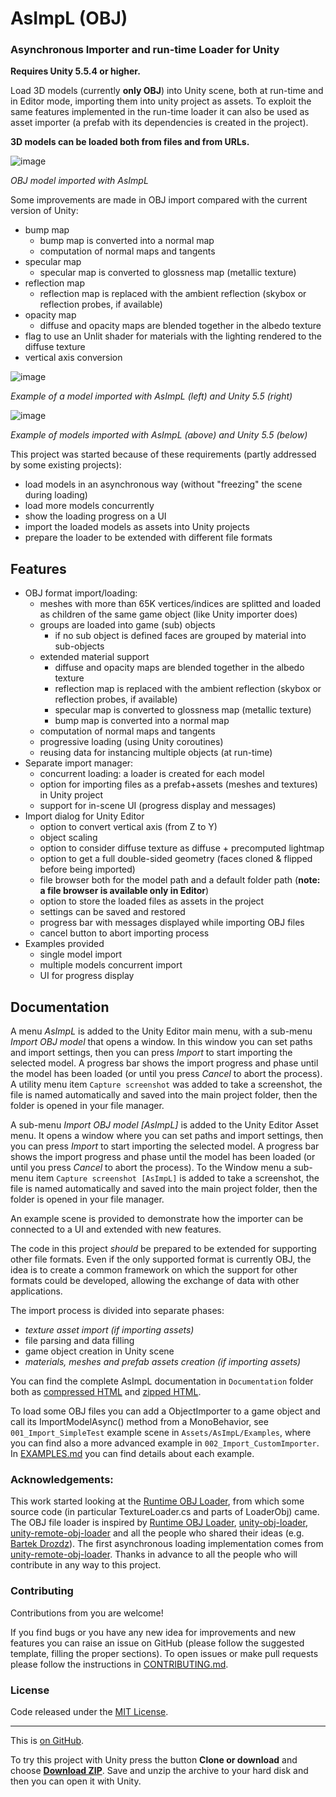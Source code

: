 # AsImpL (OBJ)
### Asynchronous Importer and run-time Loader for Unity
**Requires Unity 5.5.4 or higher.**

Load 3D models (currently **only OBJ**) into Unity scene,
both at run-time and in Editor mode, importing them into unity project
as assets.
To exploit the same features implemented in the run-time loader it can
also be used as asset importer (a prefab with its dependencies is
created in the project).

**3D models can be loaded both from files and from URLs.**

 ![image](https://raw.githubusercontent.com/gpvigano/AsImpL/master/images/test_AsImpL.jpg)

*OBJ model imported with AsImpL*

Some improvements are made in OBJ import compared with the current version of Unity:
* bump map
  * bump map is converted into a normal map
  * computation of normal maps and tangents
* specular map
  * specular map is converted to glossness map (metallic texture)
* reflection map
  * reflection map is replaced with the ambient reflection
    (skybox or reflection probes, if available)
* opacity map
  * diffuse and opacity maps are blended together in the albedo texture
* flag to use an Unlit shader for materials with the lighting rendered to the diffuse texture
* vertical axis conversion

 ![image](https://raw.githubusercontent.com/gpvigano/AsImpL/master/images/unity_vs_AsImpL_Zup.png)
 
*Example of a model imported with AsImpL (left) and Unity 5.5 (right)*

 ![image](https://raw.githubusercontent.com/gpvigano/AsImpL/master/images/AsImpLvsUnity.png)
 
 *Example of models imported with AsImpL (above) and Unity 5.5 (below)*

This project was started because of these requirements (partly addressed by some existing projects):
* load models in an asynchronous way (without "freezing" the scene during loading)
* load more models concurrently
* show the loading progress on a UI
* import the loaded models as assets into Unity projects
* prepare the loader to be extended with different file formats

## Features
* OBJ format import/loading:
  * meshes with more than 65K vertices/indices are splitted and loaded
    as children of the same game object (like Unity importer does)
  * groups are loaded into game (sub) objects
    * if no sub object is defined faces are grouped by material
      into sub-objects
  * extended material support
    * diffuse and opacity maps are blended together in the albedo texture
    * reflection map is replaced with the ambient reflection
      (skybox or reflection probes, if available)
    * specular map is converted to glossness map (metallic texture)
    * bump map is converted into a normal map
  * computation of normal maps and tangents
  * progressive loading (using Unity coroutines)
  * reusing data for instancing multiple objects (at run-time)
* Separate import manager:
  * concurrent loading: a loader is created for each model
  * option for importing files as a prefab+assets (meshes and textures)
    in Unity project
  * support for in-scene UI (progress display and messages)
* Import dialog for Unity Editor
  * option to convert vertical axis (from Z to Y)
  * object scaling
  * option to consider diffuse texture as diffuse + precomputed lightmap
  * option to get a full double-sided geometry (faces cloned & flipped before being imported)
  * file browser both for the model path and a default folder path
  (**note: a file browser is available only in Editor**)
  * option to store the loaded files as assets in the project
  * settings can be saved and restored
  * progress bar with messages displayed while importing OBJ files
  * cancel button to abort importing process
* Examples provided
  * single model import
  * multiple models concurrent import
  * UI for progress display

## Documentation
A menu *AsImpL* is added to the Unity Editor main menu, with a sub-menu
*Import OBJ model* that opens a window. In this window you can set paths
and import settings, then you can press *Import* to start importing the
selected model. A progress bar shows the import progress and phase until
the model has been loaded (or until you press *Cancel* to abort the
process). A utility menu item `Capture screenshot` was added to take
a screenshot, the file is named automatically and saved into the main
project folder, then the folder is opened in your file manager.

A sub-menu *Import OBJ model [AsImpL]* is added to the Unity Editor Asset menu.
It opens a window where you can set paths and import settings, then you can press *Import* to start importing the
selected model. A progress bar shows the import progress and phase until
the model has been loaded (or until you press *Cancel* to abort the
process). To the Window menu a sub-menu item `Capture screenshot [AsImpL]` is added to take
a screenshot, the file is named automatically and saved into the main
project folder, then the folder is opened in your file manager.

An example scene is provided to demonstrate how the importer can be
connected to a UI and extended with new features.

The code in this project *should* be prepared to be extended for supporting other file formats.
Even if the only supported format is currently OBJ, the idea is to create a common framework on which the support for other formats could be developed, allowing the exchange of data with other applications.

The import process is divided into separate phases:
* *texture asset import (if importing assets)*
* file parsing and data filling
* game object creation in Unity scene
* *materials, meshes and prefab assets creation (if importing assets)*

You can find the complete AsImpL documentation in `Documentation` folder
both as [compressed HTML] and [zipped HTML].

To load some OBJ files you can add a ObjectImporter to a game object and
call its ImportModelAsync() method from a MonoBehavior,
see `001_Import_SimpleTest` example scene in `Assets/AsImpL/Examples`, where
you can find also a more advanced example in `002_Import_CustomImporter`.
In [EXAMPLES.md](https://github.com/gpvigano/AsImpL/blob/master/EXAMPLES.md) you can find details about each example.

### Acknowledgements:

This work started looking at the [Runtime OBJ Loader],
from which some source code (in particular TextureLoader.cs and parts of LoaderObj) came.
The OBJ file loader is inspired by [Runtime OBJ Loader], [unity-obj-loader], [unity-remote-obj-loader] and all the people who shared their ideas (e.g. [Bartek Drozdz]).
The first asynchronous loading implementation comes from [unity-remote-obj-loader].
Thanks in advance to all the people who will contribute in any way to this project.


### Contributing

Contributions from you are welcome!

If you find bugs or you have any new idea for improvements and new features you can raise an issue on GitHub (please follow the suggested template, filling the proper sections). To open issues or make pull requests please follow the instructions in [CONTRIBUTING.md](https://github.com/gpvigano/AsImpL/blob/master/CONTRIBUTING.md).

### License

Code released under the [MIT License](https://github.com/gpvigano/AsImpL/blob/master/LICENSE.txt).


---
This is [on GitHub](https://github.com/gpvigano/AsImpL).

To try this project with Unity press the button **Clone or download** and choose [**Download ZIP**](https://github.com/gpvigano/AsImpL/archive/master.zip). Save and unzip the archive to your hard disk and then you can open it with Unity.

[Runtime OBJ Loader]: http://forum.unity3d.com/threads/free-runtime-obj-loader.365884/
[unity-obj-loader]: https://github.com/hammmm/unity-obj-loader
[unity-remote-obj-loader]: https://github.com/cmdr2/unity-remote-obj-loader
[compressed HTML]: https://github.com/gpvigano/AsImpL/blob/master/Documentation/AsImpL.chm
[zipped HTML]: https://github.com/gpvigano/AsImpL/blob/master/Documentation/AsImpL_html.zip
[Bartek Drozdz]: http://www.everyday3d.com/blog/index.php/2010/05/24/loading-3d-models-runtime-unity3d/

